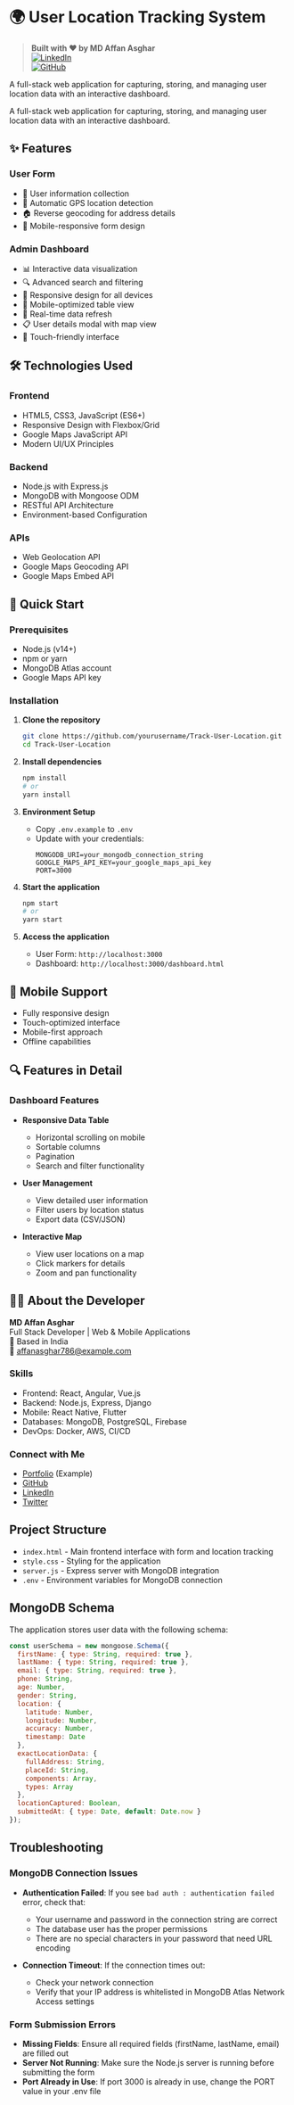 # 🌍 User Location Tracking System

> **Built with ❤️ by MD Affan Asghar**  
> [![LinkedIn](https://img.shields.io/badge/LinkedIn-Connect-blue?style=flat&logo=linkedin)](https://linkedin.com/in/affan-asghar)  
> [![GitHub](https://img.shields.io/badge/GitHub-Follow-black?style=flat&logo=github)](https://github.com/affancoder)

A full-stack web application for capturing, storing, and managing user location data with an interactive dashboard.

A full-stack web application for capturing, storing, and managing user location data with an interactive dashboard.

## ✨ Features

### User Form
- 📝 User information collection
- 📍 Automatic GPS location detection
- 🏠 Reverse geocoding for address details
- 📱 Mobile-responsive form design

### Admin Dashboard
- 📊 Interactive data visualization
- 🔍 Advanced search and filtering
- 📱 Responsive design for all devices
- 📱 Mobile-optimized table view
- 🔄 Real-time data refresh
- 📋 User details modal with map view
- 📱 Touch-friendly interface

## 🛠️ Technologies Used

### Frontend
- HTML5, CSS3, JavaScript (ES6+)
- Responsive Design with Flexbox/Grid
- Google Maps JavaScript API
- Modern UI/UX Principles

### Backend
- Node.js with Express.js
- MongoDB with Mongoose ODM
- RESTful API Architecture
- Environment-based Configuration

### APIs
- Web Geolocation API
- Google Maps Geocoding API
- Google Maps Embed API

## 🚀 Quick Start

### Prerequisites
- Node.js (v14+)
- npm or yarn
- MongoDB Atlas account
- Google Maps API key

### Installation

1. **Clone the repository**
   ```bash
   git clone https://github.com/yourusername/Track-User-Location.git
   cd Track-User-Location
   ```

2. **Install dependencies**
   ```bash
   npm install
   # or
   yarn install
   ```

3. **Environment Setup**
   - Copy `.env.example` to `.env`
   - Update with your credentials:
     ```
     MONGODB_URI=your_mongodb_connection_string
     GOOGLE_MAPS_API_KEY=your_google_maps_api_key
     PORT=3000
     ```

4. **Start the application**
   ```bash
   npm start
   # or
   yarn start
   ```

5. **Access the application**
   - User Form: `http://localhost:3000`
   - Dashboard: `http://localhost:3000/dashboard.html`

## 📱 Mobile Support
- Fully responsive design
- Touch-optimized interface
- Mobile-first approach
- Offline capabilities

## 🔍 Features in Detail

### Dashboard Features
- **Responsive Data Table**
  - Horizontal scrolling on mobile
  - Sortable columns
  - Pagination
  - Search and filter functionality

- **User Management**
  - View detailed user information
  - Filter users by location status
  - Export data (CSV/JSON)

- **Interactive Map**
  - View user locations on a map
  - Click markers for details
  - Zoom and pan functionality

## 👨‍💻 About the Developer

**MD Affan Asghar**  
Full Stack Developer | Web & Mobile Applications  
📍 Based in India  
📧 affanasghar786@example.com  

### Skills
- Frontend: React, Angular, Vue.js
- Backend: Node.js, Express, Django
- Mobile: React Native, Flutter
- Databases: MongoDB, PostgreSQL, Firebase
- DevOps: Docker, AWS, CI/CD

### Connect with Me
- [Portfolio](https://affancoder.dev) (Example)
- [GitHub](https://github.com/affancoder)
- [LinkedIn](https://linkedin.com/in/affan-asghar)
- [Twitter](https://twitter.com/affancoder)

## Project Structure

- `index.html` - Main frontend interface with form and location tracking
- `style.css` - Styling for the application
- `server.js` - Express server with MongoDB integration
- `.env` - Environment variables for MongoDB connection

## MongoDB Schema

The application stores user data with the following schema:

```javascript
const userSchema = new mongoose.Schema({
  firstName: { type: String, required: true },
  lastName: { type: String, required: true },
  email: { type: String, required: true },
  phone: String,
  age: Number,
  gender: String,
  location: {
    latitude: Number,
    longitude: Number,
    accuracy: Number,
    timestamp: Date
  },
  exactLocationData: {
    fullAddress: String,
    placeId: String,
    components: Array,
    types: Array
  },
  locationCaptured: Boolean,
  submittedAt: { type: Date, default: Date.now }
});
```

## Troubleshooting

### MongoDB Connection Issues

- **Authentication Failed**: If you see `bad auth : authentication failed` error, check that:
  - Your username and password in the connection string are correct
  - The database user has the proper permissions
  - There are no special characters in your password that need URL encoding

- **Connection Timeout**: If the connection times out:
  - Check your network connection
  - Verify that your IP address is whitelisted in MongoDB Atlas Network Access settings

### Form Submission Errors

- **Missing Fields**: Ensure all required fields (firstName, lastName, email) are filled out
- **Server Not Running**: Make sure the Node.js server is running before submitting the form
- **Port Already in Use**: If port 3000 is already in use, change the PORT value in your .env file